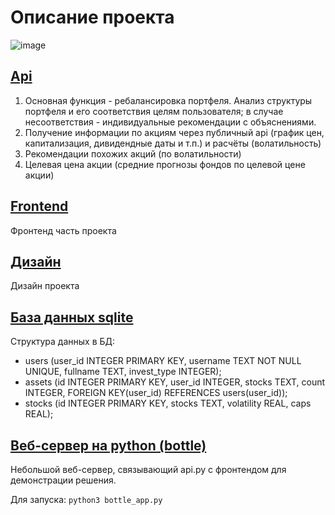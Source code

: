 # Описание проекта

![image](https://user-images.githubusercontent.com/47640060/132115529-d35223b0-8c29-4772-896e-04ff3b57024b.png)

## [Api](https://github.com/keworr/accenture-case/blob/main/api.py)
1) Основная функция - ребалансировка портфеля. Анализ структуры портфеля и его соответствия целям пользователя; в случае несоответствия - индивидуальные рекомендации с объяснениями.
2) Получение информации по акциям через публичный api (график цен, капитализация, дивидендные даты и т.п.) и расчёты (волатильность)
3) Рекомендации похожих акций (по волатильности)
4) Целевая цена акции (средние прогнозы фондов по целевой цене акции)

## [Frontend](https://github.com/keworr/accenture-case/tree/front)
Фронтенд часть проекта

## [Дизайн](https://www.figma.com/file/mePF97DJRCa9Pf0B0vNpCW/Accenture-Investement?node-id=20%3A173)
Дизайн проекта

## [База данных sqlite](db.db)
Структура данных в БД:
- users (user_id INTEGER PRIMARY KEY, username TEXT NOT NULL UNIQUE, fullname TEXT, invest_type INTEGER);
- assets (id INTEGER PRIMARY KEY, user_id INTEGER, stocks TEXT, count INTEGER, FOREIGN KEY(user_id) REFERENCES users(user_id));
- stocks (id INTEGER PRIMARY KEY, stocks TEXT, volatility REAL, caps REAL);

## [Веб-сервер на python (bottle)](bottle_app.py)
Небольшой веб-сервер, связывающий api.py с фронтендом для демонстрации решения. 

Для запуска:
`python3 bottle_app.py`
